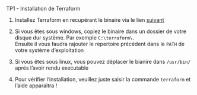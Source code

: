 TP1 - Installation de Terraform

1. Installez Terraform en recupérant le binaire via le lien [suivant](https://www.terraform.io/downloads.html)

2. Si vous êtes sous windows, copiez le binaire dans un dossier de votre disque dur système. Par exemple  `C:\terraform\`.<br> Ensuite il vous faudra rajouter le repertoire précédent dans le `PATH` de votre système  d’exploitation

3. Si vous êtes sous linux, vous pouvez déplacer le bianire dans `/usr/bin/` après l’avoir rendu executable

4. Pour vérifier l’installation, veuillez juste saisir la commande `terraform` et l’aide apparaitra !

